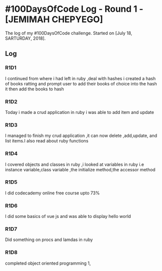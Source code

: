# #100DaysOfCode Log - Round 1 - [JEMIMAH CHEPYEGO]

The log of my #100DaysOfCode challenge. Started on [July 18, SARTURDAY, 2018].

## Log

### R1D1 
I continued from where i had  left in ruby ,deal with hashes i created a hash of books ratting  and prompt user to add their books of choice into the hash it then add the books to hash

### R1D2
Today i made a crud application in ruby  i was able to add item and update

### R1D3
I managed to finish my crud application ,it can now delete ,add,update, and list items.I also read about ruby functions

### R1D4
I covered objects and classes in ruby ,i looked at  variables in ruby i.e instance variable,class variable ,the initialize method,the accessor method

### R1D5
I did codecademy online free course upto 73%


### R1D6
I did some basics of vue js and was able to display hello world

### R1D7
Did something on procs and lamdas in ruby
### R1D8
completed object oriented programming 1, 
